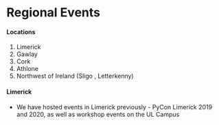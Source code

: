 Regional Events 
========================

#### Locations
 1. Limerick
 2. Gawlay
 3. Cork
 4. Athlone
 5. Northwest of Ireland (Sligo , Letterkenny)
 
#### Limerick

* We have hosted events in Limerick previously - PyCon Limerick 2019 and 2020, as well as workshop events on the UL Campus
